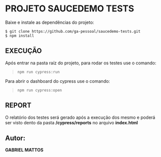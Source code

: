 # PROJETO SAUCEDEMO TESTS
Baixe e instale as dependências do projeto:
```
$ git clone https://github.com/ga-pessoal/saucedemo-tests.git
$ npm install

```
## EXECUÇÃO
Após entrar na pasta raíz do projeto,
para rodar os testes use o comando:
> ```npm run cypress:run```

Para abrir o dashboard do cypress use o comando:
> ```npm run cypress:open```
## REPORT
O relatório dos testes será gerado após a execução dos mesmo e poderá ser visto dento da pasta **/cypress/reports** no arquivo **index.html**
## Autor:
**GABRIEL MATTOS**